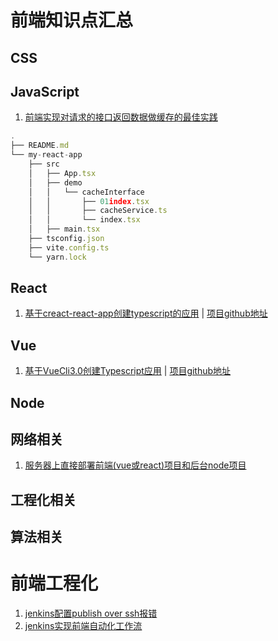 
# 前端知识点汇总
## CSS

## JavaScript
1. [前端实现对请求的接口返回数据做缓存的最佳实践](https://juejin.cn/post/7057818072702255117)

```js
.
├── README.md
└── my-react-app
    ├── src
    │   ├── App.tsx
    │   ├── demo
    │   │   └── cacheInterface
    │   │       ├── 01index.tsx
    │   │       ├── cacheService.ts
    │   │       └── index.tsx
    │   ├── main.tsx
    ├── tsconfig.json
    ├── vite.config.ts
    └── yarn.lock
```

## React
1. [基于creact-react-app创建typescript的应用](https://github.com/Believel/blog/issues/1) | [项目github地址](https://github.com/Believel/react-by-ts)


## Vue

1. [基于VueCli3.0创建Typescript应用](https://github.com/Believel/blog/issues/2) | [项目github地址](https://github.com/Believel/vueByts)
## Node

## 网络相关
1. [服务器上直接部署前端(vue或react)项目和后台node项目](https://github.com/Believel/blog/issues/6)
## 工程化相关


## 算法相关


# 前端工程化
1. [jenkins配置publish over ssh报错](https://github.com/Believel/blog/issues/3)
2. [jenkins实现前端自动化工作流](https://github.com/Believel/blog/issues/4)